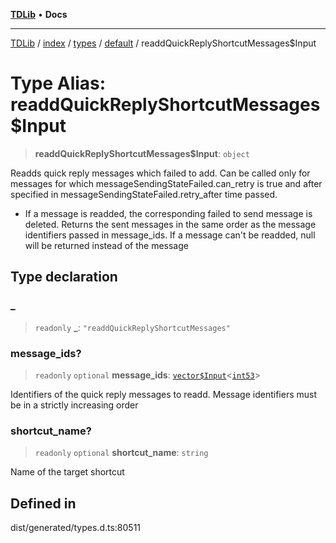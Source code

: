 [**TDLib**](../../../../../../README.md) • **Docs**

***

[TDLib](../../../../../../modules.md) / [index](../../../../../README.md) / [types](../../../README.md) / [default](../README.md) / readdQuickReplyShortcutMessages$Input

# Type Alias: readdQuickReplyShortcutMessages$Input

> **readdQuickReplyShortcutMessages$Input**: `object`

Readds quick reply messages which failed to add. Can be called only for messages for which messageSendingStateFailed.can_retry is true and after specified in messageSendingStateFailed.retry_after time passed.

- If a message is readded, the corresponding failed to send message is deleted. Returns the sent messages in the same order as the message identifiers passed in message_ids. If a message can't be readded, null will be returned instead of the message

## Type declaration

### \_

> `readonly` **\_**: `"readdQuickReplyShortcutMessages"`

### message\_ids?

> `readonly` `optional` **message\_ids**: [`vector$Input`](vector$Input.md)\<[`int53`](int53-1.md)\>

Identifiers of the quick reply messages to readd. Message identifiers must be in a strictly increasing order

### shortcut\_name?

> `readonly` `optional` **shortcut\_name**: `string`

Name of the target shortcut

## Defined in

dist/generated/types.d.ts:80511
